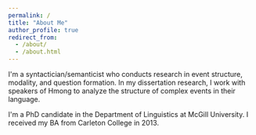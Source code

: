 ```yaml
---
permalink: /
title: "About Me"
author_profile: true
redirect_from: 
  - /about/
  - /about.html
---
```


I'm a syntactician/semanticist who conducts research in event structure, modality, and question formation. In my dissertation research, I work with speakers of Hmong to analyze the structure of complex events in their language. 

I'm a PhD candidate in the Department of Linguistics at McGill University. I received my BA from Carleton College in 2013. 